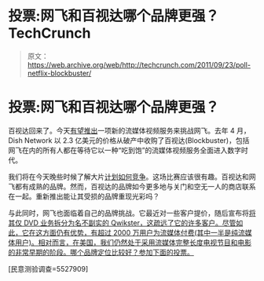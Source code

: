 # 投票:网飞和百视达哪个品牌更强？TechCrunch

> 原文：<https://web.archive.org/web/http://techcrunch.com/2011/09/23/poll-netflix-blockbuster/>

# 投票:网飞和百视达哪个品牌更强？

百视达回来了。今天[有望推出](https://web.archive.org/web/20230204114824/http://money.cnn.com/2011/09/21/technology/blockbuster_streaming/)一项新的流媒体视频服务来挑战网飞。去年 4 月，Dish Network 以 2.3 亿美元的价格从破产中收购了百视达(Blockbuster)，包括网飞在内的所有人都在等待它以一种“吃到饱”的流媒体视频服务全面进入数字时代。

我们将在今天晚些时候了解大片[计划如何竞争](https://web.archive.org/web/20230204114824/https://techcrunch.com/2011/09/23/blockbuster-movie-pass-dish-networks-answer-to-netflix-and-qwikster/)。这场比赛应该很有趣。百视达和网飞都有成熟的品牌。然而，百视达的品牌如今更多地与关门和空无一人的商店联系在一起。重新推出能让其受损的品牌重现光彩吗？

与此同时，网飞也面临着自己的品牌挑战。它最近对一些客户提价，随后宣布将[将其仅 DVD 业务拆分为名不副实的 Qwikster，这疏远了它的许多客户。尽管如此，它在这方面仍有优势，有超过 2000 万用户为流媒体付费(其中一半是纯流媒体用户)。相对而言，在美国，我们仍然处于采用流媒体完整长度电视节目和电影的非常早期的阶段。哪个品牌定位比较好？参加下面的投票。](https://web.archive.org/web/20230204114824/https://techcrunch.com/2011/09/18/netflix-qwikster/)

[民意测验调查=5527909]